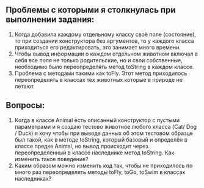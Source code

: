 ## Проблемы с которыми я столкнулась при выполнении задания:

1. Когда добавила каждому отдельному классу своё поле (состояние), то при создании конструктора
без аргументов, то у каждого класса приходиться его редактировать, это занимает много времени.
2. Чтобы вывод информации о каждом отдельном животном включал в себя все поля не только родительские,
но и свои собственные, необходимо было переопределять метод toString в каждом классе.
3. Проблема с методами такими как toFly. Этот метод приходилось переопределять в классах тех
животных которые в природе не летают.

## Вопросы:
1. Когда в классе Animal есть описанный конструктор с пустыми параметрами и я создаю тестово животное 
любого класса (Cat/ Dog / Duck) я хочу чтобы при выводе данных об этом тестовом образце был такой,
как в методе toString, который базовый и определён в классе предке Animal, но вывод происходит через
переопределённый в классе наследнике метод toString. Как изменить такое поведение?
2. Каким образом можно изменить код так, чтобы не приходилось по много раз переопределять методы 
toFly, toGo, toSwim в классах наследниках?